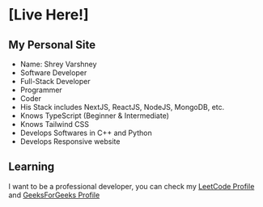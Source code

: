 <!-- [![Watch tutorial here](https://img.youtube.com/vi/sUKptmUVIBM/0.jpg)](https://youtu.be/sUKptmUVIBM) -->

# [Live Here!]

## My Personal Site

- Name: Shrey Varshney
- Software Developer
- Full-Stack Developer
- Programmer
- Coder
- His Stack includes NextJS, ReactJS, NodeJS, MongoDB, etc.
- Knows TypeScript (Beginner & Intermediate)
- Knows Tailwind CSS
- Develops Softwares in C++ and Python
- Develops Responsive website

## Learning

I want to be a professional developer, you can check my [LeetCode Profile](https://leetcode.com/shreyvarshney1) and [GeeksForGeeks Profile](https://auth.geeksforgeeks.org/user/shreyvarshney1)


